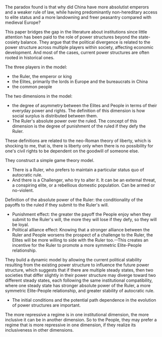 The paradox found is that why did China have more absolutist emperors and a weaker rule of law, while having predominantly non-hereditary access to elite status and a more landowning and freer peasantry compared with medieval Europe?

This paper bridges the gap in the literature about institutions since little attention has been paid to the role of power structures beyond the state-cosiety balance. They argue that the political divergence is related to the power structure across multiple players within society, affecting economic development. And most of the cases, current power structures are often rooted in historical ones.

The three players in the model:
* the Ruler, the emperor or king
* the Elites, primarily the lords in Europe and the bureaucrats in China
* the common people

The two dimensions in the model:
* the degree of asymmetry between the Elites and People in terms of their everyday power and rights. The definition of this dimension is how social surplus is distributed between them.
* The Ruler's absolute power over the ruled. The concept of this dimension is the degree of punishment of the ruled if they defy the Ruler.

These definitions are related to the neo-Roman theory of liberty, which is shocking to me, that is, there is liberty only when there is no possibility for one's civil rights to be dependent on the goodwill of someone else.

They construct a simple game theory model. 
* There is a Ruler, who prefers to maintain a particular status quo of autocratic rule.
* And there is a Challenger, who try to alter it. It can be an external threat, a conspiring elite, or a rebellious domestic population. Can be armed or no-violent.

Definition of the absolute power of the Ruler: the conditionality of the payoffs to the ruled if they submit to the Ruler's will.
* Punishment effect: the greater the payoff the People enjoy when they submit to the Ruler's will, the more they will lose if they defy, so they will be loyal.
* Political alliance effect: Knowing that a stronger alliance between the Ruler and People worsens the prospect of a challenge to the Ruler, the Elites will be more willing to side with the Ruler too.--This creates an incentive for the Ruler to promote a more symmetric Elite-People relationship.

They build a dynamic model by allowing the current political stability resulting from the existing power structure to influence the future power structure, which suggests that if there are multiple steady states, then two societies that differ slightly in their power structure may diverge toward two different steady states, each following the same institutional compatibility, where one steady state has stronger absolute power of the Ruler, a more symmetric Elite-People relationship, and greater stability of autocratic rule. 
* The initial conditions and the potential path dependence in the evolution of power structures are important.

The more repressive a regime is in one institutional dimension, the more inclusive it can be in another dimension. So to the People, they may prefer a regime that is more repressive in one dimension, if they realize its inclusiveness in other dimensions.






